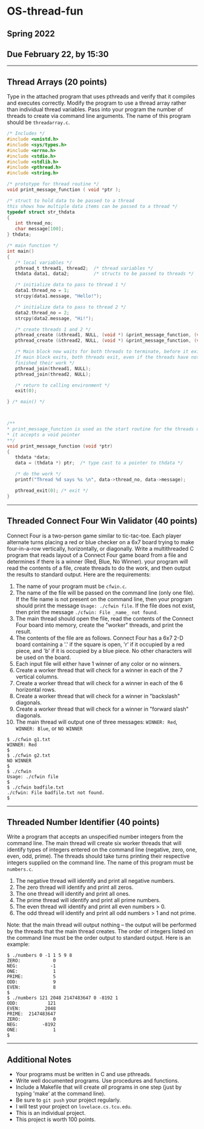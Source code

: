 # OS-thread-fun

## Spring 2022
## Due February 22, by 15:30

---


## Thread Arrays (20 points)
Type in the attached program that uses pthreads and verify that it compiles and executes correctly.  Modify the program to use a thread array rather than individual thread variables.  Pass into your program the number of threads to create via command line arguments.  The name of this program should be `threadarray.c`.

``` c
/* Includes */
#include <unistd.h>     
#include <sys/types.h>   
#include <errno.h>      
#include <stdio.h>      
#include <stdlib.h>     
#include <pthread.h>    
#include <string.h>     

/* prototype for thread routine */
void print_message_function ( void *ptr );

/* struct to hold data to be passed to a thread
this shows how multiple data items can be passed to a thread */
typedef struct str_thdata
{
   int thread_no;
   char message[100];
} thdata;

/* main function */
int main()
{
   /* local variables */
   pthread_t thread1, thread2;  /* thread variables */
   thdata data1, data2;         /* structs to be passed to threads */

   /* initialize data to pass to thread 1 */
   data1.thread_no = 1;
   strcpy(data1.message, "Hello!");

   /* initialize data to pass to thread 2 */
   data2.thread_no = 2;
   strcpy(data2.message, "Hi!");

   /* create threads 1 and 2 */    
   pthread_create (&thread1, NULL, (void *) &print_message_function, (void *) &data1);
   pthread_create (&thread2, NULL, (void *) &print_message_function, (void *) &data2);

   /* Main block now waits for both threads to terminate, before it exits
   If main block exits, both threads exit, even if the threads have not
   finished their work */ 
   pthread_join(thread1, NULL);
   pthread_join(thread2, NULL);

   /* return to calling environment */  
   exit(0);

} /* main() */



/**
* print_message_function is used as the start routine for the threads used
* it accepts a void pointer 
**/
void print_message_function (void *ptr)
{
   thdata *data;            
   data = (thdata *) ptr;  /* type cast to a pointer to thdata */

   /* do the work */
   printf("Thread %d says %s \n", data->thread_no, data->message);

   pthread_exit(0); /* exit */
}

```


---


## Threaded Connect Four Win Validator (40 points)

Connect Four is a two-person game similar to tic-tac-toe.  Each player alternate turns placing a red or blue checker on a 6x7 board trying to make four-in-a-row vertically, horizontally, or diagonally.  Write a multithreaded C program that reads layout of a Connect Four game board from a file and determines if there is a winner (Red, Blue, No Winner).  your program will read the contents of a file, create threads to do the work, and then output the results to standard output.  Here are the requirements:

1. The name of your program must be `cfwin.c`.
2. The name of the file will be passed on the command line (only one file).  If the file name is not present on the command line, then your program should print the message `Usage: ./cfwin file`.  If the file does not exist, then print the message `./cfwin: File _name_ not found`.
3. The main thread should open the file, read the contents of the Connect Four board into memory, create the "worker" threads, and print the result.
4. The contents of the file are as follows.  Connect Four has a 6x7 2-D board containing a '.' if the square is open, 'r' if it occupied by a red piece, and 'b' if it is occupied by a blue piece.  No other characters will be used on the board.  
5. Each input file will either have 1 winner of any color or no winners.
6. Create a worker thread that will check for a winner in each of the 7 vertical columns.
7. Create a worker thread that will check for a winner in each of the 6 horizontal rows.
8. Create a worker thread that will check for a winner in "backslash" diagonals.
9. Create a worker thread that will check for a winner in "forward slash" diagonals.
10. The main thread will output one of three messages: `WINNER: Red`, `WINNER: Blue`, or `NO WINNER`

```
$ ./cfwin g1.txt
WINNER: Red
$
$ ./cfwin g2.txt
NO WINNER
$
$ ./cfwin
Usage: ./cfwin file
$
$ ./cfwin badfile.txt
./cfwin: File badfile.txt not found.
$
```

---

## Threaded Number Identifier (40 points)

Write a program that accepts an unspecified number integers from the command line.  The main thread will create six worker threads that will identify types of integers entered on the command line (negative, zero, one, even, odd, prime).  The threads should take turns printing their respective integers supplied on the command line. The name of this program must be `numbers.c`. 

1. The negative thread will identify and print all negative numbers.
2. The zero thread will identify and print all zeros.
3. The one thread will identify and print all ones.
4. The prime thread will identify and print all prime numbers.
5. The even thread will identify and print all even numbers > 0.
6. The odd thread will identify and print all odd numbers > 1 and not prime.


Note: that the main thread will output nothing – the output will be performed by the threads that the main thread creates.  The order of integers listed on the command line must be the order output to standard output.  Here is an example:

```
$ ./numbers 0 -1 1 5 9 8
ZERO:            0
NEG:            -1
ONE:             1
PRIME:           5
ODD:             9
EVEN:            8
$
$ ./numbers 121 2048 2147483647 0 -8192 1
ODD:           121
EVEN:         2048
PRIME:  2147483647
ZERO:            0
NEG:         -8192
ONE:             1
$
```

---

## Additional Notes

- Your programs must be written in C and use pthreads.
- Write well documented programs.  Use procedures and functions.
- Include a Makefile that will create *all* programs in one step (just by typing 'make' at the command line).
- Be sure to `git push` your project regularly.
- I will test your project on `lovelace.cs.tcu.edu`.
- This is an individual project.
- This project is worth 100 points. 

